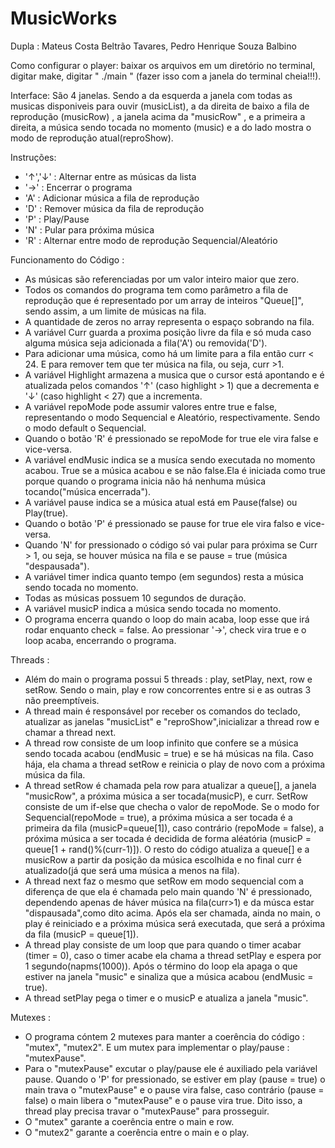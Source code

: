 # MusicWorks
Dupla : Mateus Costa Beltrão Tavares, Pedro Henrique Souza Balbino

Como configurar o player: baixar os arquivos em um diretório no terminal, digitar make, digitar " ./main " (fazer isso com a janela do terminal cheia!!!).

Interface: São 4 janelas. Sendo a da esquerda a janela com todas as musicas disponiveis para ouvir (musicList), a da direita de baixo a fila de reprodução (musicRow) , a janela acima da "musicRow" , e a primeira a direita, a  música sendo tocada no momento (music) e a do lado mostra o modo de reprodução atual(reproShow).

Instruções: 
- '↑','↓' : Alternar entre as músicas da lista
- '→' : Encerrar o programa
- 'A' : Adicionar música a fila de reprodução
- 'D' : Remover música da fila de reprodução
- 'P' : Play/Pause
- 'N' : Pular para próxima música
- 'R' : Alternar entre modo de reprodução Sequencial/Aleatório

Funcionamento do Código : 
- As músicas são referenciadas por um valor inteiro maior que zero. 
- Todos os comandos do programa tem como parâmetro a fila de reprodução que é representado por um array de inteiros "Queue[]", sendo assim, a um limite de músicas na fila.
- A quantidade de zeros no array representa o espaço sobrando na fila.
- A variável Curr guarda a proxima posição livre da fila e só muda caso alguma música seja adicionada a fila('A') ou removida('D').
- Para adicionar uma música, como há um limite para a fila então curr < 24. E para remover tem que ter música na fila, ou seja, curr >1. 
- A variável Highlight armazena a musica que o cursor está apontando e é atualizada pelos comandos '↑' (caso  highlight > 1) que a decrementa  e '↓' (caso highlight < 27) que a incrementa. 
- A variável repoMode pode assumir valores entre true e false, representando o modo Sequencial e Aleatório, respectivamente. Sendo o modo default o Sequencial.
- Quando o botão 'R' é pressionado se repoMode for true ele vira false e vice-versa.
- A variável endMusic indica se a musíca sendo executada no momento acabou. True se a música acabou e se não false.Ela é iniciada como true porque quando o programa inicia não há nenhuma música tocando("música encerrada"). 
- A variável pause indica se a música atual está em Pause(false) ou Play(true).
- Quando o botão 'P' é pressionado se pause for true ele vira falso e vice-versa.
- Quando 'N' for pressionado o código só vai pular para próxima se Curr > 1, ou seja, se houver música na fila e se  pause = true (música "despausada").
- A variável timer indica quanto tempo (em segundos) resta a música sendo tocada no momento.
- Todas as músicas possuem 10 segundos de duração.
- A variável musicP indica a música sendo tocada no momento.
- O programa encerra quando o loop do main acaba, loop esse que irá rodar enquanto check = false. Ao pressionar '→', check vira true e o loop acaba, encerrando o programa.

Threads :
- Além do main o programa possui 5 threads : play, setPlay, next, row e setRow. Sendo o main, play e row concorrentes entre si e as outras 3 não preemptíveis.
- A thread main é responsável por receber os comandos do teclado, atualizar as janelas "musicList" e "reproShow",inicializar a thread row e chamar a thread next.
- A thread row consiste de um loop infinito que confere se a música sendo tocada acabou (endMusic = true) e se há músicas na fila. Caso hája, ela chama a thread setRow e reinicia o play de novo com a próxima música da fila.
- A thread setRow é chamada pela row para atualizar a queue[], a janela "musicRow", a próxima música a ser tocada(musicP), e curr. SetRow consiste de um if-else que checha  o valor de repoMode. Se o modo for Sequencial(repoMode = true), a próxima música a ser tocada é a primeira da fila (musicP=queue[1]), caso contrário (repoMode = false), a próxima música a ser tocada é decidida de forma aléatória (musicP = queue[1 + rand()%(curr-1)]). O resto do código atualiza a queue[] e a musicRow a partir da posição da música escolhida e no final curr é atualizado(já que será uma música a menos na fila).
- A thread next faz o mesmo que setRow em modo sequencial com a diferença de que ela é chamada pelo main  quando 'N' é pressionado, dependendo apenas de háver música na fila(curr>1) e da músca estar "dispausada",como dito acima. Após ela ser chamada, ainda no main, o play é reiniciado e a próxima música será executada, que será a próxima da fila (musicP = queue[1]).
- A thread play consiste de um loop que para quando o timer acabar (timer = 0), caso o timer acabe ela chama a thread setPlay e espera por 1 segundo(napms(1000)). Após o término do loop ela apaga o que estiver na janela "music" e sinaliza que a música acabou (endMusic = true).
- A thread setPlay pega o timer e o musicP e atualiza a janela "music".

Mutexes : 
- O programa cóntem 2 mutexes para manter a coerência do código : "mutex", "mutex2". E um mutex para implementar o play/pause : "mutexPause".
- Para o "mutexPause" excutar o play/pause ele é auxiliado pela variável pause. Quando  o 'P' for pressionado, se estiver em play (pause = true) o main trava o "mutexPause" e o pause vira false, caso contrário (pause = false) o main libera o "mutexPause" e o pause vira true. Dito isso, a thread play precisa travar o "mutexPause" para prosseguir.
- O "mutex" garante a coerência entre o main e row.
- O "mutex2" garante a coerência entre o main e o play.


